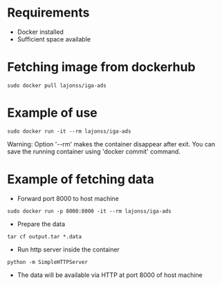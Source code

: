 # Requirements

* Docker installed
* Sufficient space available

# Fetching image from dockerhub

```
sudo docker pull lajonss/iga-ads
```

# Example of use

```
sudo docker run -it --rm lajonss/iga-ads
```

Warning:
Option '--rm' makes the container disappear after exit.
You can save the running container using 'docker commit' command.

# Example of fetching data

* Forward port 8000 to host machine

```
sudo docker run -p 8000:8000 -it --rm lajonss/iga-ads
```

* Prepare the data

```
tar cf output.tar *.data
```

* Run http server inside the container

```
python -m SimpleHTTPServer
```

* The data will be available via HTTP at port 8000 of host machine
